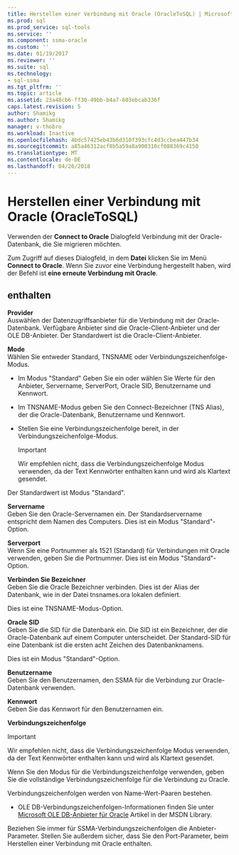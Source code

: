 ```yaml
---
title: Herstellen einer Verbindung mit Oracle (OracleToSQL) | Microsoft Docs
ms.prod: sql
ms.prod_service: sql-tools
ms.service: ''
ms.component: ssma-oracle
ms.custom: ''
ms.date: 01/19/2017
ms.reviewer: ''
ms.suite: sql
ms.technology:
- sql-ssma
ms.tgt_pltfrm: ''
ms.topic: article
ms.assetid: 23a48cb6-ff30-49bb-b4a7-603ebcab336f
caps.latest.revision: 5
author: Shamikg
ms.author: Shamikg
manager: v-thobro
ms.workload: Inactive
ms.openlocfilehash: 4bdc57425eb43b6d310f393cfc4d3ccbea447b34
ms.sourcegitcommit: a85a46312acf8b5a59a8a900310cf088369c4150
ms.translationtype: MT
ms.contentlocale: de-DE
ms.lasthandoff: 04/26/2018
---
```

# <a name="connect-to-oracle-oracletosql"></a>Herstellen einer Verbindung mit Oracle (OracleToSQL)
Verwenden der **Connect to Oracle** Dialogfeld Verbindung mit der Oracle-Datenbank, die Sie migrieren möchten.  
  
Zum Zugriff auf dieses Dialogfeld, in dem **Datei** klicken Sie im Menü **Connect to Oracle**. Wenn Sie zuvor eine Verbindung hergestellt haben, wird der Befehl ist **eine erneute Verbindung mit Oracle**.  
  
## <a name="options"></a>enthalten  
**Provider**  
Auswählen der Datenzugriffsanbieter für die Verbindung mit der Oracle-Datenbank. Verfügbare Anbieter sind die Oracle-Client-Anbieter und der OLE DB-Anbieter. Der Standardwert ist die Oracle-Client-Anbieter.  
  
**Mode**  
Wählen Sie entweder Standard, TNSNAME oder Verbindungszeichenfolge-Modus.  
  
-   Im Modus "Standard" Geben Sie ein oder wählen Sie Werte für den Anbieter, Servername, ServerPort, Oracle SID, Benutzername und Kennwort.  
  
-   Im TNSNAME-Modus geben Sie den Connect-Bezeichner (TNS Alias), der die Oracle-Datenbank, Benutzername und Kennwort.  
  
-   Stellen Sie eine Verbindungszeichenfolge bereit, in der Verbindungszeichenfolge-Modus.  
  
    > [!IMPORTANT]  
    > Wir empfehlen nicht, dass die Verbindungszeichenfolge Modus verwenden, da der Text Kennwörter enthalten kann und wird als Klartext gesendet.  
  
Der Standardwert ist Modus "Standard".  
  
**Servername**  
Geben Sie den Oracle-Servernamen ein. Der Standardservername entspricht dem Namen des Computers. Dies ist ein Modus "Standard"-Option.  
  
**Serverport**  
Wenn Sie eine Portnummer als 1521 (Standard) für Verbindungen mit Oracle verwenden, geben Sie die Portnummer. Dies ist ein Modus "Standard"-Option.  
  
**Verbinden Sie Bezeichner**  
Geben Sie die Oracle Bezeichner verbinden. Dies ist der Alias der Datenbank, wie in der Datei tnsnames.ora lokalen definiert.  
  
Dies ist eine TNSNAME-Modus-Option.  
  
**Oracle SID**  
Geben Sie die SID für die Datenbank ein. Die SID ist ein Bezeichner, der die Oracle-Datenbank auf einem Computer unterscheidet. Der Standard-SID für eine Datenbank ist die ersten acht Zeichen des Datenbanknamens.  
  
Dies ist ein Modus "Standard"-Option.  
  
**Benutzername**  
Geben Sie den Benutzernamen, den SSMA für die Verbindung zur Oracle-Datenbank verwenden.  
  
**Kennwort**  
Geben Sie das Kennwort für den Benutzernamen ein.  
  
**Verbindungszeichenfolge**  
> [!IMPORTANT]  
> Wir empfehlen nicht, dass die Verbindungszeichenfolge Modus verwenden, da der Text Kennwörter enthalten kann und wird als Klartext gesendet.  
  
Wenn Sie den Modus für die Verbindungszeichenfolge verwenden, geben Sie die vollständige Verbindungszeichenfolge für die Verbindung zu Oracle.  
  
Verbindungszeichenfolgen werden von Name-Wert-Paaren bestehen.  
  
-   OLE DB-Verbindungszeichenfolgen-Informationen finden Sie unter [Microsoft OLE DB-Anbieter für Oracle](http://go.microsoft.com/fwlink/?LinkId=85640) Artikel in der MSDN Library.  
  
Beziehen Sie immer für SSMA-Verbindungszeichenfolgen die Anbieter-Parameter. Stellen Sie außerdem sicher, dass Sie den Port-Parameter, beim Herstellen einer Verbindung mit Oracle enthalten.  
  
